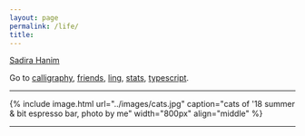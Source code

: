 ```yaml
---
layout: page
permalink: /life/
title:
---
```


[Sadira Hanim](https://linguistics.umd.edu/directory/sadira-lewis)

Go to
[calligraphy][ca],
[friends][fr],
[ling][ling],
[stats][stats],
[typescript][typ].

---

{% include image.html url="../images/cats.jpg" caption="cats of '18 summer & bit espresso bar, photo by me" width="800px" align="middle" %}

---



[ca]:     ../resources/calligraphy/
[fr]:     ../resources/friends/
[ling]:   ../resources/ling/
[stats]:  ../resources/stats/
[typ]:    ../resources/typescript/
